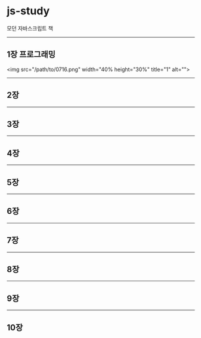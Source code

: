 # js-study
모던 자바스크립트 책<br>

- - -
## 1장 프로그래밍
<img src="/path/to/0716.png" width="40% height="30%" title="1" alt=""> 
- - -
## 2장
- - -
## 3장

- - -
## 4장
- - -
## 5장
- - -
## 6장
- - -
## 7장
- - -
## 8장
- - -
## 9장
- - -
## 10장


